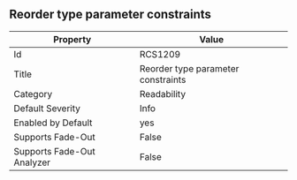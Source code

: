 ## Reorder type parameter constraints

Property | Value
--- | --- 
Id | RCS1209
Title | Reorder type parameter constraints
Category | Readability
Default Severity | Info
Enabled by Default | yes
Supports Fade-Out | False
Supports Fade-Out Analyzer | False
